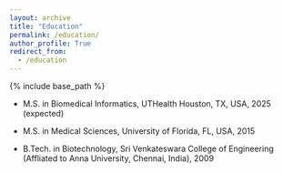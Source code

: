 ```yaml
---
layout: archive
title: "Education"
permalink: /education/
author_profile: True
redirect_from:
  - /education
---
```


{% include base_path %}

* M.S. in Biomedical Informatics, UTHealth Houston, TX, USA, 2025 (expected)
  
* M.S. in Medical Sciences, University of Florida, FL, USA, 2015

* B.Tech. in Biotechnology, Sri Venkateswara College of Engineering (Affliated to Anna University, Chennai, India), 2009
